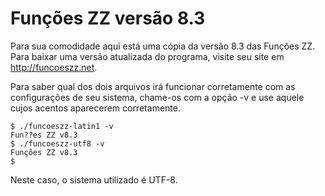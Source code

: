 # Funções ZZ versão 8.3

Para sua comodidade aqui está uma cópia da versão 8.3 das Funções ZZ.
Para baixar uma versão atualizada do programa, visite seu site em
http://funcoeszz.net.

Para saber qual dos dois arquivos irá funcionar corretamente com as
configurações de seu sistema, chame-os com a opção -v e use aquele
cujos acentos aparecerem corretamente.

    $ ./funcoeszz-latin1 -v
    Fun??es ZZ v8.3
    $ ./funcoeszz-utf8 -v
    Funções ZZ v8.3
    $

Neste caso, o sistema utilizado é UTF-8.
